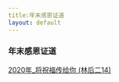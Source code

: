 ```yaml
---
title:年末感恩证道 
layout: default
---
```


### 年末感恩证道

[2020年_将祝福传给你 (林后二14)](https://drive.google.com/file/d/1-ceyRrqvqVuSleNkkVF0w1Nxqe5XAerj/view?usp=sharing)

